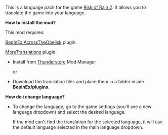 This is a language pack for the game [Risk of Rain 2](https://store.steampowered.com/app/1385380/Across_the_Obelisk/). It allows you to translate the game into your language.

**How to install the mod?**

This mod requires:

[BepInEx AcrossTheObelisk](https://across-the-obelisk.thunderstore.io/package/BepInEx/BepInExPack_AcrossTheObelisk/) plugin.

[MoreTranslations](https://across-the-obelisk.thunderstore.io/package/DontTouchFranky/MoreTranslations/) plugin.

- Install from [Thunderstore](https://across-the-obelisk.thunderstore.io/) Mod Manager

    or

- Download the translation files and place them in a folder inside **BepInEx/plugins**.

**How do i change language?**

* To change the language, go to the game settings (you'll see a new language dropdown) and select the desired language.

    If the mod can't find the translation for the selected language, it will use the default language selected in the main language dropdown.
